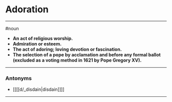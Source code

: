# Adoration
---
#noun
- **An act of religious worship.**
- **Admiration or esteem.**
- **The act of adoring; loving devotion or fascination.**
- **The selection of a pope by acclamation and before any formal ballot (excluded as a voting method in 1621 by Pope Gregory XV).**
---
### Antonyms
- [[[[d/_disdain|disdain]]]]
---
